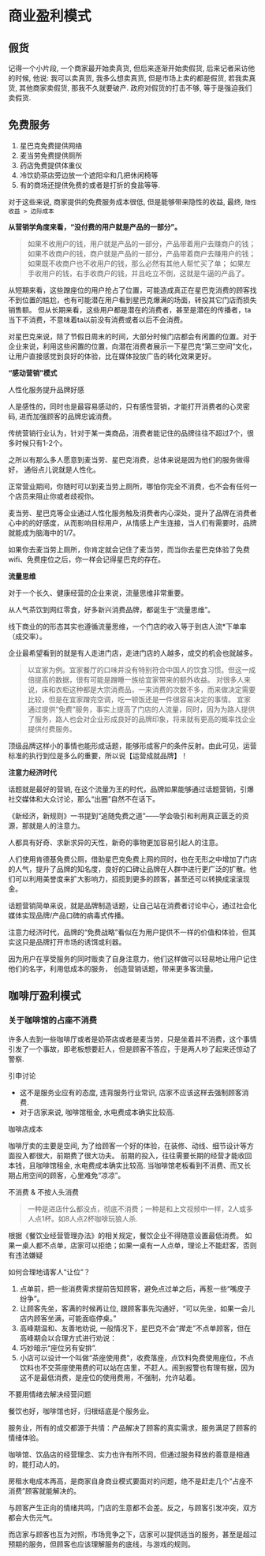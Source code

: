 # 商业盈利模式

## 假货

记得一个小片段, 一个商家最开始卖真货, 但后来逐渐开始卖假货, 后来记者采访他的时候, 他说: 我可以卖真货, 我多么想卖真货, 但是市场上卖的都是假货, 若我卖真货, 其他商家卖假货, 那我不久就要破产. 政府对假货的打击不够, 等于是强迫我们卖假货.

## 免费服务

1. 星巴克免费提供网络
2. 麦当劳免费提供厕所
3. 药店免费提供体重仪
4. 冷饮奶茶店旁边放一个遮阳伞和几把休闲椅等
5. 有的商场还提供免费的或者是打折的食盐等等.

对于这些来说, 商家提供的免费服务成本很低, 但是能够带来隐性的收益, 最终, `隐性收益 > 边际成本`

**从营销学角度来看，“没付费的用户就是产品的一部分”。**

> 如果不收用户的钱，用户就是产品的一部分，产品带着用户去赚商户的钱；
> 如果不收商户的钱，商户就是产品的一部分，产品带着商户去赚用户的钱；
> 如果既不收商户也不收用户的钱，那么必然有其他人帮忙买了单；
> 如果左手收用户的钱，右手收商户的钱，并且屹立不倒，这就是牛逼的产品了。

从短期来看，这些蹭座位的用户抢占了位置，可能造成真正在星巴克消费的顾客找不到位置的尴尬，也有可能潜在用户看到星巴克爆满的场面，转投其它门店而损失销售额。
但从长期来看，这些用户都是潜在的消费者，甚至是潜在的传播者，ta当下不消费，不意味着ta以前没有消费或者以后不会消费。

对星巴克来说，除了节假日周末的时间，大部分时候门店都会有闲置的位置。对于企业来说，利用这些闲置的位置，向潜在消费者展示一下星巴克“第三空间”文化，让用户直接感觉到良好的体验，比在媒体投放广告的转化效果更好。

**“感动营销”模式**

人性化服务提升品牌好感

人是感性的，同时也是最容易感动的，只有感性营销，才能打开消费者的心灵密码, 进而加强顾客的品牌忠诚消费。

传统营销行业认为，针对于某一类商品，消费者能记住的品牌往往不超过7个，很多时候只有1-2个。

之所以有那么多人愿意到麦当劳、星巴克消费，总体来说是因为他们的服务做得好， 通俗点儿说就是人性化。

正常营业期间，你随时可以到麦当劳上厕所，哪怕你完全不消费，也不会有任何一个店员来阻止你或者歧视你。

麦当劳、星巴克等企业通过人性化服务触及消费者内心深处，提升了品牌在消费者心中的的好感度，从而影响目标用户，从情感上产生连接，当人们有需要时，品牌就能成为脑海中的1/7。

如果你去麦当劳上厕所，你肯定就会记住了麦当劳，而当你去星巴克体验了免费wifi、免费座位之后，你一样会记得星巴克的存在。

**流量思维**

对于一个长久、健康经营的企业来说，流量思维非常重要。

从人气茶饮到网红零食，好多新兴消费品牌，都诞生于“流量思维”。

线下商业的的形态其实也遵循流量思维，一个门店的收入等于到店人流*下单率（成交率）。

企业最希望看到的就是有人走进门店，走进门店的人越多，成交的机会也就越多。

> 以宜家为例。宜家餐厅的口味并没有特别符合中国人的饮食习惯。但这一成倍提高的数据，很有可能是蹭睡一族给宜家带来的额外收益。
> 对很多人来说，床和衣柜这种都是大宗消费品，一来消费的次数不多，而来做决定需要比较，但是在宜家蹭完空调，吃一顿饭还是一件很容易决定的事情。
> 宜家通过提供“免费”服务，事实上提高了门店的人流量，同时，因为为路人提供了服务，路人也会对企业形成良好的品牌印象，将来就有更高的概率找企业提供付费服务。

顶级品牌这样小的事情也能形成话题，能够形成客户的条件反射。由此可见，运营标准的执行到位是多么的重要，所以说【运营成就品牌】！

**注意力经济时代**

话题就是最好的营销, 在这个流量为王的时代，品牌如果能够通过话题营销，引爆社交媒体和大众讨论，那么“出圈”自然不在话下。

《新经济，新规则》一书提到“追随免费之道”——学会吸引和利用真正匮乏的资源，那就是人的注意力。

人都具有好奇、求新求异的天性，新奇的事物更加容易引起人的注意。

人们使用肯德基免费公厕，借助星巴克免费上网的同时，也在无形之中增加了门店的人气，提升了品牌的知名度，良好的口碑让品牌在人群中进行更广泛的扩散。他们可以利用美誉度来扩大影响力，招揽到更多的顾客，甚至还可以转换成滚滚现金。

话题营销简单来说，就是品牌制造话题，让自己站在消费者讨论中心，通过社会化媒体实现品牌/产品口碑的病毒式传播。

注意力经济时代，品牌的“免费战略”看似在为用户提供不一样的价值和体验，但其实这只是品牌打开市场的诱饵或利器。

因为用户在享受服务的同时贩卖了自身注意力，他们这样做可以轻易地让用户记住他们的名字，利用低成本的服务， 创造营销话题，带来更多客流量。

## 咖啡厅盈利模式

### 关于咖啡馆的占座不消费

许多人去到一些咖啡厅或者是奶茶店或者是麦当劳，只是坐着并不消费，这个事情引发了一个事故，即老板想要赶人，但是顾客不答应，于是两人吵了起来还惊动了警察.

引申讨论

   - 这不是服务业应有的态度, 违背服务行业常识, 店家不应该这样去强制顾客消费.
   - 对于店家来说, 咖啡馆租金, 水电费成本确实比较高.

咖啡店成本

   咖啡厅卖的主要是空间, 为了给顾客一个好的体验，在装修、动线、细节设计等方面投入都很大，前期费了很大功夫。
   前期的投入，往往需要长期的经营才能收回本钱，且咖啡馆租金, 水电费成本确实比较高.
   当咖啡馆老板看到不消费、而又长期占用空间的顾客，心里难免“凉凉”。

不消费 & 不按人头消费

   > 一种是进店什么都没点，彻底不消费；一种是和上文视频中一样，2人或多人点1杯。如8人点2杯咖啡玩狼人杀.

   根据《餐饮业经营管理办法》的相关规定，餐饮企业不得随意设置最低消费。
   如果一桌人都不点单，店家可以拒绝；如果一桌有一人点单，理论上不能赶客，否则有违法嫌疑

如何合理地请客人“让位”？

   1. 点单前，把一些消费需求提前告知顾客，避免点过单之后，再惹一些“嘴皮子纷争”。
   2. 让顾客先坐，客满的时候再让位, 跟顾客事先沟通好，“可以先坐，如果一会儿店内顾客坐满，可能面临停桌。”
   3. 高峰期温和、友善地劝说, 一般情况下，星巴克不会“撵走”不点单顾客，但在高峰期会以合理方式进行劝说：
   4. 巧妙暗示“座位另有安排”.
   5. 小店可以设计一个叫做“茶座使用费”，收费落座，点饮料免费使用座位，不点饮料也不交茶座使用费的可以站在店里，不赶人。闹到报警也有理有据，因为这不是最低消费，是座位的使用费用，不强制，允许站着。

不要用情绪去解决经营问题

   餐饮也好，咖啡馆也好，归根结底是个服务业。

   服务业，所有的成交都源于共情：产品解决了顾客的真实需求，服务满足了顾客的情绪体验。

   咖啡馆、饮品店的经营理念、实力也许有所不同，但通过服务释放的善意是相通的，能打动人的。

   房租水电成本再高，是商家自身商业模式要面对的问题，绝不是赶走几个“占座不消费”顾客就能解决的。

   与顾客产生正向的情绪共鸣，门店的生意都不会差。反之，与顾客引发冲突，双方都会大伤元气。

   而店家与顾客也互为对照，市场竞争之下，店家可以提供适当的服务，甚至是超过预期的服务，但顾客也应该理解服务的底线，与游戏的规则。
